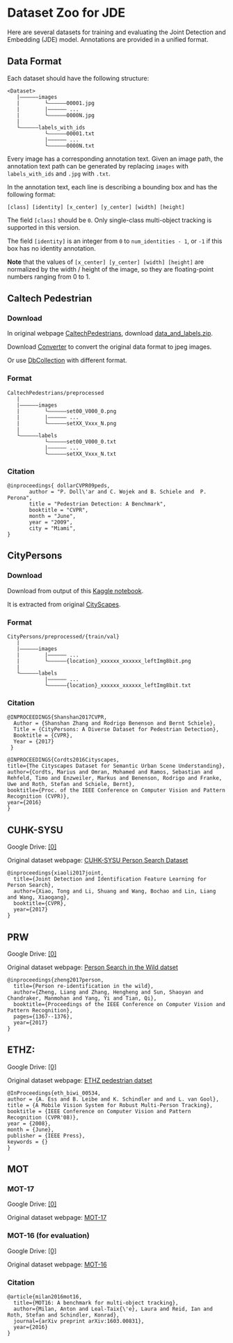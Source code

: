 # Dataset Zoo for JDE

Here are several datasets for training and evaluating the Joint Detection and Embedding (JDE) model. Annotations are provided in a unified format. 

## Data Format

Each dataset should have the following structure:
```
<Dataset>
   |——————images
   |        └——————00001.jpg
   |        |—————— ...
   |        └——————0000N.jpg
   |
   └——————labels_with_ids
            └——————00001.txt
            |—————— ...
            └——————0000N.txt
```
Every image has a corresponding annotation text. Given an image path, 
the annotation text path can be generated by replacing `images` with `labels_with_ids` and `.jpg` with `.txt`.

In the annotation text, each line is describing a bounding box and has the following format:
```
[class] [identity] [x_center] [y_center] [width] [height]
```
The field `[class]` should be `0`. Only single-class multi-object tracking is supported in this version. 

The field `[identity]` is an integer from `0` to `num_identities - 1`, or `-1` if this box has no identity annotation.

**Note** that the values of `[x_center] [y_center] [width] [height]` are normalized by the width / height of the image, so they are floating-point numbers ranging from 0 to 1.

## Caltech Pedestrian

### Download

In original webpage [CaltechPedestrians](https://data.caltech.edu/records/f6rph-90m20), download [data_and_labels.zip](https://data.caltech.edu/records/f6rph-90m20/files/data_and_labels.zip?download=1).

Download [Converter](https://github.com/mitmul/caltech-pedestrian-dataset-converter) to convert the original data format to jpeg images.

Or use [DbCollection](https://dbcollection.readthedocs.io/en/latest/datasets/caltech_ped.html) with different format.

### Format
```
CaltechPedestrians/preprocessed
   |
   |——————images
   |        └——————set00_V000_0.png
   |        |—————— ...
   |        └——————setXX_Vxxx_N.png
   |        
   └——————labels
            └——————set00_V000_0.txt
            |—————— ...
            └——————setXX_Vxxx_N.txt
```

### Citation
```
@inproceedings{ dollarCVPR09peds,
       author = "P. Doll\'ar and C. Wojek and B. Schiele and  P. Perona",
       title = "Pedestrian Detection: A Benchmark",
       booktitle = "CVPR",
       month = "June",
       year = "2009",
       city = "Miami",
}
```

## CityPersons

### Download

Download from output of this [Kaggle notebook](https://www.kaggle.com/code/wildred/city-persons-dataset).

It is extracted from original [CityScapes](https://www.kaggle.com/datasets/kavithak1388/cityscapes).

### Format
```
CityPersons/preprocessed/{train/val}
   |
   |——————images
   |        |—————— ...
   |        └——————{location}_xxxxxx_xxxxxx_leftImg8bit.png
   |        
   └——————labels
            |—————— ...
            └——————{location}_xxxxxx_xxxxxx_leftImg8bit.txt
```

### Citation
```
@INPROCEEDINGS{Shanshan2017CVPR,
  Author = {Shanshan Zhang and Rodrigo Benenson and Bernt Schiele},
  Title = {CityPersons: A Diverse Dataset for Pedestrian Detection},
  Booktitle = {CVPR},
  Year = {2017}
 }

@INPROCEEDINGS{Cordts2016Cityscapes,
title={The Cityscapes Dataset for Semantic Urban Scene Understanding},
author={Cordts, Marius and Omran, Mohamed and Ramos, Sebastian and Rehfeld, Timo and Enzweiler, Markus and Benenson, Rodrigo and Franke, Uwe and Roth, Stefan and Schiele, Bernt},
booktitle={Proc. of the IEEE Conference on Computer Vision and Pattern Recognition (CVPR)},
year={2016}
}
```

## CUHK-SYSU

Google Drive:
[[0]](https://drive.google.com/file/d/1D7VL43kIV9uJrdSCYl53j89RE2K-IoQA/view?usp=sharing)

Original dataset webpage: [CUHK-SYSU Person Search Dataset](http://www.ee.cuhk.edu.hk/~xgwang/PS/dataset.html)

```
@inproceedings{xiaoli2017joint,
  title={Joint Detection and Identification Feature Learning for Person Search},
  author={Xiao, Tong and Li, Shuang and Wang, Bochao and Lin, Liang and Wang, Xiaogang},
  booktitle={CVPR},
  year={2017}
}
```

## PRW

Google Drive:
[[0]](https://drive.google.com/file/d/116_mIdjgB-WJXGe8RYJDWxlFnc_4sqS8/view?usp=sharing)

Original dataset webpage: [Person Search in the Wild datset](http://www.liangzheng.com.cn/Project/project_prw.html)

```
@inproceedings{zheng2017person,
  title={Person re-identification in the wild},
  author={Zheng, Liang and Zhang, Hengheng and Sun, Shaoyan and Chandraker, Manmohan and Yang, Yi and Tian, Qi},
  booktitle={Proceedings of the IEEE Conference on Computer Vision and Pattern Recognition},
  pages={1367--1376},
  year={2017}
}
```

## ETHZ:

Google Drive:
[[0]](https://drive.google.com/file/d/19QyGOCqn8K_rc9TXJ8UwLSxCx17e0GoY/view?usp=sharing)

Original dataset webpage: [ETHZ pedestrian datset](https://data.vision.ee.ethz.ch/cvl/aess/dataset/)

```
@InProceedings{eth_biwi_00534,
author = {A. Ess and B. Leibe and K. Schindler and and L. van Gool},
title = {A Mobile Vision System for Robust Multi-Person Tracking},
booktitle = {IEEE Conference on Computer Vision and Pattern Recognition (CVPR'08)},
year = {2008},
month = {June},
publisher = {IEEE Press},
keywords = {}
}
```

## MOT

### MOT-17

Google Drive:
[[0]](https://drive.google.com/file/d/1ET-6w12yHNo8DKevOVgK1dBlYs739e_3/view?usp=sharing)

Original dataset webpage: [MOT-17](https://motchallenge.net/data/MOT17/)

### MOT-16 (for evaluation)

Google Drive:
[[0]](https://drive.google.com/file/d/1254q3ruzBzgn4LUejDVsCtT05SIEieQg/view?usp=sharing)

Original dataset webpage: [MOT-16](https://motchallenge.net/data/MOT16/)

### Citation
```
@article{milan2016mot16,
  title={MOT16: A benchmark for multi-object tracking},
  author={Milan, Anton and Leal-Taix{\'e}, Laura and Reid, Ian and Roth, Stefan and Schindler, Konrad},
  journal={arXiv preprint arXiv:1603.00831},
  year={2016}
}
```

